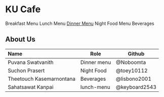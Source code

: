 # KU Cafe


Breakfast Menu
Lunch Menu
[Dinner Menu](Menu.md#Dinner-Menu)
Night Food Menu
Beverages

## About Us



| Name      | Role      | Github   |
|:----------|-----------|----------|
| Puvana Swatvanith              | Dinner menu      | @Noboomta       |
| Suchon Prasert                 | Night Food       | @toey10112      |
| Theetouch Kasemarnontana       | Beverages        | @lisbono2001    |
| Sahatsawat Kanpai | lunch-menu | @keyboard2543 |